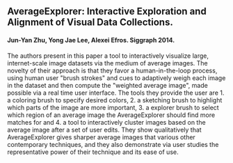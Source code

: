 ## AverageExplorer: Interactive Exploration and Alignment of Visual Data Collections. 

#### Jun-Yan Zhu, Yong Jae Lee, Alexei Efros. Siggraph 2014. 

The authors present in this paper a tool to interactively visualize large, internet-scale image datasets via the medium of average images. The novelty of their approach is that they favor a human-in-the-loop process, using human user "brush strokes" and cues to adaptively weigh each image in the dataset and then compute the "weighted average image", made possible via a real time user interface. The tools they provide the user are 1. a coloring brush to specify desired colors, 2. a sketching brush to highlight which parts of the image are more important, 3. a explorer brush to select which region of an average image the AverageExplorer should find more matches for and 4. a tool to interactively cluster images based on the average image after a set of user edits. They show qualitatively that AverageExplorer gives sharper average images that various other contemporary techniques, and they also demonstrate via user studies the representative power of their technique and its ease of use.
